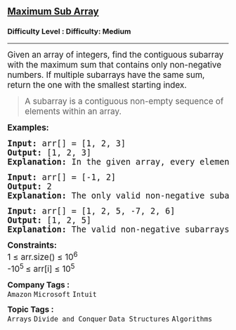<h2><a href="https://www.geeksforgeeks.org/problems/maximum-sub-array5443/1?page=1&category=Arrays&status=unsolved&sortBy=submissions">Maximum Sub Array</a></h2><h3>Difficulty Level : Difficulty: Medium</h3><hr><div class="problems_problem_content__Xm_eO"><p><span style="font-size: 14pt;">Given an array of integers, find the contiguous subarray with the maximum sum that contains only non-negative numbers. If multiple subarrays have the same sum, return the one with the smallest starting index.</span></p>
<blockquote>
<p><span style="font-size: 14pt;">A subarray is a contiguous non-empty sequence of elements within an array.</span></p>
</blockquote>
<p><span style="font-size: 14pt;"><strong>Examples:</strong></span></p>
<pre><span style="font-size: 14pt;"><strong>Input: </strong>arr[] = [1, 2, 3]
<strong>Output:</strong> [1, 2, 3]
<strong>Explanation:</strong> In the given array, every element is non-negative, so the entire array [1, 2, 3] is the valid subarray with the maximum sum.
</span></pre>
<pre><span style="font-size: 14pt;"><strong>Input: </strong>arr[] = [-1, 2]
<strong>Output:</strong> 2
<strong>Explanation:</strong> The only valid non-negative subarray is [2], so the output is [2].<br></span></pre>
<pre><span style="font-size: 14pt;"><strong>Input: </strong>arr[] = [1, 2, 5, -7, 2, 6]
<strong>Output:</strong> [1, 2, 5]
<strong>Explanation:</strong> The valid non-negative subarrays are [1, 2, 5] and [2, 6]. Both have the same sum of 8, but [1, 2, 5] starts earlier, so it is the preferred subarray.</span></pre>
<p><span style="font-size: 14pt;"><strong>Constraints:</strong><br>1 ≤ arr.size() ≤ 10<sup>6</sup><br>-10<sup>5&nbsp;</sup>≤ arr[i] ≤ 10<sup>5</sup></span></p></div><p><span style=font-size:18px><strong>Company Tags : </strong><br><code>Amazon</code>&nbsp;<code>Microsoft</code>&nbsp;<code>Intuit</code>&nbsp;<br><p><span style=font-size:18px><strong>Topic Tags : </strong><br><code>Arrays</code>&nbsp;<code>Divide and Conquer</code>&nbsp;<code>Data Structures</code>&nbsp;<code>Algorithms</code>&nbsp;